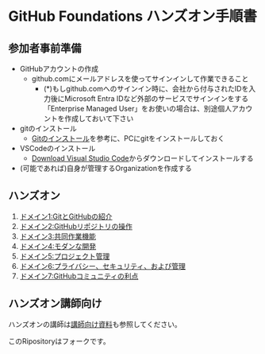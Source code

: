 # GitHub Foundations ハンズオン手順書

## 参加者事前準備

- GitHubアカウントの作成
  - github.comにメールアドレスを使ってサインインして作業できること
    - (*)もしgithub.comへのサインイン時に、会社から付与されたIDを入力後にMicrosoft Entra IDなど外部のサービスでサインインをする「Enterprise Managed User」をお使いの場合は、別途個人アカウントを作成しておいて下さい
- gitのインストール
  - [Gitのインストール](https://git-scm.com/book/ja/v2/%E4%BD%BF%E3%81%84%E5%A7%8B%E3%82%81%E3%82%8B-Git%E3%81%AE%E3%82%A4%E3%83%B3%E3%82%B9%E3%83%88%E3%83%BC%E3%83%AB)を参考に、PCにgitをインストールしておく
- VSCodeのインストール
  - [Download Visual Studio Code](https://code.visualstudio.com/download)からダウンロードしてインストールする
- (可能であれば)自身が管理するOrganizationを作成する

## ハンズオン

1. [ドメイン1:GitとGitHubの紹介](./domain1/README.md)
2. [ドメイン2:GitHubリポジトリの操作](./domain2/README.md)
3. [ドメイン3:共同作業機能](./domain3/README.md)
4. [ドメイン4:モダンな開発](./domain4/README.md)
5. [ドメイン5:プロジェクト管理](./domain5/README.md)
6. [ドメイン6:プライバシー、セキュリティ、および管理](./domain6/README.md)
7. [ドメイン7:GitHubコミュニティの利点](./domain7/README.md)

## ハンズオン講師向け

ハンズオンの講師は[講師向け資料](./README-for-speakers.md)も参照してください。

このRipositoryはフォークです。
